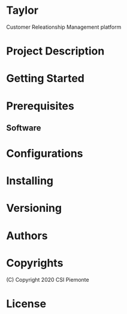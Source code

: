 # Taylor
 Customer Releationship Management platform

# Project Description

# Getting Started

# Prerequisites

## Software

# Configurations

# Installing

# Versioning

# Authors

# Copyrights
(C) Copyright 2020 CSI Piemonte

# License

